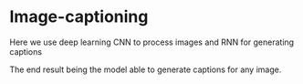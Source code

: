 # Image-captioning

Here we use deep learning CNN to process images and RNN for generating captions

The end result being the model able to generate captions for any image.

